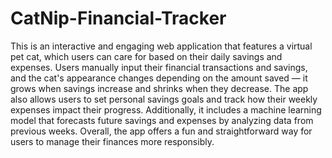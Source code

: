 # CatNip-Financial-Tracker
This is an interactive and engaging web application that features a virtual pet cat, which users can care for based on their daily savings and expenses. Users manually input their financial transactions and savings, and the cat's appearance changes depending on the amount saved — it grows when savings increase and shrinks when they decrease. The app also allows users to set personal savings goals and track how their weekly expenses impact their progress. Additionally, it includes a machine learning model that forecasts future savings and expenses by analyzing data from previous weeks. Overall, the app offers a fun and straightforward way for users to manage their finances more responsibly.
